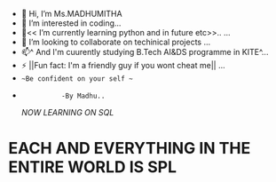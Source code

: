 - 👋 Hi, I’m Ms.MADHUMITHA
- 👀 I’m interested in  coding...
- 🌱<< I’m currently learning python and in future etc>>.. ...
- 💞️ I’m looking to collaborate on techinical projects ...
- 📫^ And I'm cuurently studying B.Tech AI&DS programme in KITE^...
- ⚡ ||Fun fact: I'm a friendly guy if you wont cheat me|| ...
- `~Be confident on your self ~`
-               -By Madhu..
  _NOW LEARNING ON SQL_
# EACH AND EVERYTHING IN THE ENTIRE WORLD IS SPL                

<!---
madhumitha2127/madhumitha2127 is a ✨ special ✨ repository because its `README.md` (this file) appears on your GitHub profile.
You can click the Preview link to take a look at your changes.
--->
